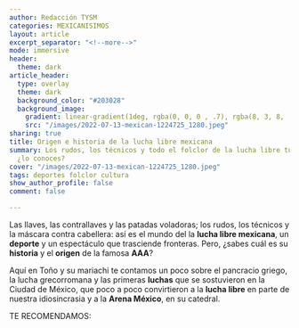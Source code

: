 ```yaml
---
author: Redacción TYSM
categories: MEXICANISIMOS
layout: article
excerpt_separator: "<!--more-->"
mode: immersive
header:
  theme: dark
article_header:
  type: overlay
  theme: dark
  background_color: "#203028"
  background_image:
    gradient: linear-gradient(1deg, rgba(0, 0, 0 , .7), rgba(8, 3, 8, .9))
    src: "/images/2022-07-13-mexican-1224725_1280.jpeg"
sharing: true
title: Origen e historia de la lucha libre mexicana
summary: Los rudos, los técnicos y todo el folclor de la lucha libre tuvieron un inicio,
  ¿lo conoces?
cover: "/images/2022-07-13-mexican-1224725_1280.jpeg"
tags: deportes folclor cultura
show_author_profile: false
comment: false

---
```

Las llaves, las contrallaves y las patadas voladoras; los rudos, los técnicos y la máscara contra cabellera: así es el mundo del la **lucha libre mexicana**, un **deporte** y un espectáculo que trasciende fronteras. Pero, ¿sabes cuál es su **historia** y el **origen** de la famosa **AAA**?

Aquí en Toño y su mariachi te contamos un poco sobre el pancracio griego, la lucha grecorromana y las primeras **luchas** que se sostuvieron en la Ciudad de México, que poco a poco convirtieron a la **lucha libre** en parte de nuestra idiosincrasia y a la **Arena México**, en su catedral.

TE RECOMENDAMOS: